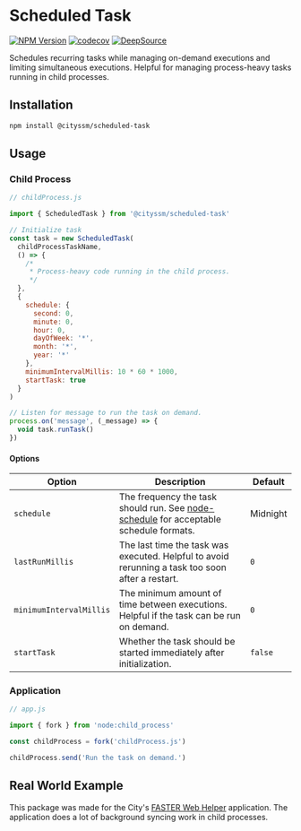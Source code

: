 # Scheduled Task

[![NPM Version](https://img.shields.io/npm/v/%40cityssm%2Fscheduled-task)](https://www.npmjs.com/package/@cityssm/scheduled-task)
[![codecov](https://codecov.io/gh/cityssm/node-scheduled-task/graph/badge.svg?token=FX2XI74PJQ)](https://codecov.io/gh/cityssm/node-scheduled-task)
[![DeepSource](https://app.deepsource.com/gh/cityssm/node-scheduled-task.svg/?label=active+issues&show_trend=true&token=iTE12ATmd36uvQAtYrrH7q_B)](https://app.deepsource.com/gh/cityssm/node-scheduled-task/)

Schedules recurring tasks while managing on-demand executions and limiting simultaneous executions.
Helpful for managing process-heavy tasks running in child processes.

## Installation

```sh
npm install @cityssm/scheduled-task
```

## Usage

### Child Process

```javascript
// childProcess.js

import { ScheduledTask } from '@cityssm/scheduled-task'

// Initialize task
const task = new ScheduledTask(
  childProcessTaskName,
  () => {
    /*
     * Process-heavy code running in the child process.
     */
  },
  {
    schedule: {
      second: 0,
      minute: 0,
      hour: 0,
      dayOfWeek: '*',
      month: '*',
      year: '*'
    },
    minimumIntervalMillis: 10 * 60 * 1000,
    startTask: true
  }
)

// Listen for message to run the task on demand.
process.on('message', (_message) => {
  void task.runTask()
})
```

#### Options

| Option                  | Description                                                                                                                          | Default  |
| ----------------------- | ------------------------------------------------------------------------------------------------------------------------------------ | -------- |
| `schedule`              | The frequency the task should run. See [node-schedule](https://www.npmjs.com/package/node-schedule) for acceptable schedule formats. | Midnight |
| `lastRunMillis`         | The last time the task was executed. Helpful to avoid rerunning a task too soon after a restart.                                     | `0`      |
| `minimumIntervalMillis` | The minimum amount of time between executions. Helpful if the task can be run on demand.                                             | `0`      |
| `startTask`             | Whether the task should be started immediately after initialization.                                                                 | `false`  |

### Application

```javascript
// app.js

import { fork } from 'node:child_process'

const childProcess = fork('childProcess.js')

childProcess.send('Run the task on demand.')
```

## Real World Example

This package was made for the City's
[FASTER Web Helper](https://github.com/cityssm/faster-web-helper) application.
The application does a lot of background syncing work in child processes.
